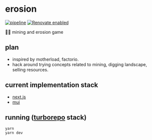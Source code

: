 # erosion

[![pipeline](https://github.com/thomas-gale/erosion/actions/workflows/pipeline.yml/badge.svg)](https://github.com/thomas-gale/erosion/actions/workflows/pipeline.yml)
[![Renovate enabled](https://img.shields.io/badge/renovate-enabled-brightgreen.svg)](https://renovatebot.com/)

🚜👷 mining and erosion game

## plan

- inspired by motherload, factorio.
- hack around trying concepts related to mining, digging landscape, selling resources.

## current implementation stack

- [next.js](https://nextjs.org/)
- [mui](https://material-ui.com/)

## running ([turborepo](https://turborepo.org/) stack)

```shell
yarn
yarn dev
```
